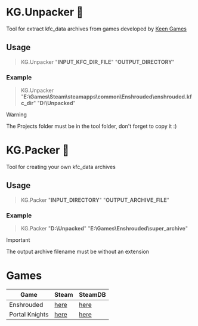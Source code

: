 # KG.Unpacker :see_no_evil:
Tool for extract kfc_data archives from games developed by [Keen Games](https://www.keengames.com/games)

## Usage
> KG.Unpacker "**INPUT_KFC_DIR_FILE**" "**OUTPUT_DIRECTORY**"

### Example
> KG.Unpacker "**E:\Games\Steam\steamapps\common\Enshrouded\enshrouded.kfc_dir**" "**D:\Unpacked**"

> [!warning]
> The Projects folder must be in the tool folder, don't forget to copy it :)

# KG.Packer :see_no_evil:
Tool for creating your own kfc_data archives

## Usage
> KG.Packer "**INPUT_DIRECTORY**" "**OUTPUT_ARCHIVE_FILE**"

### Example
> KG.Packer "**D:\Unpacked**" "**E:\Games\Enshrouded\super_archive**"

> [!important]
> The output archive filename must be without an extension

# Games
| Game   | Steam   | SteamDB   |
|---      |---    |---    |
| Enshrouded | [here](https://store.steampowered.com/app/1203620) | [here](https://steamdb.info/app/1203620)
| Portal Knights | [here](https://store.steampowered.com/app/374040) | [here](https://steamdb.info/app/374040)